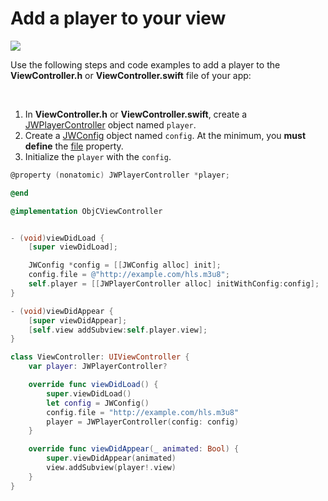 # Add a player to your view

<img src="https://img.shields.io/badge/SDK-iOS%20v3-0AAC29.svg?logo=apple">

Use the following steps and code examples to add a player to the **ViewController.h** or **ViewController.swift** file of your app:

<br/>

1. In **ViewController.h** or **ViewController.swift**, create a <a href="https://developer.jwplayer.com/sdk/ios/reference/Classes/JWPlayerController.html" target="_blank">JWPlayerController</a> object named `player`.
2. Create a <a href="https://developer.jwplayer.com/sdk/ios/reference/Classes/JWConfig.html" target="_blank">JWConfig</a> object named `config`. At the minimum, you **must define** the <a href="https://staging-developer.jwplayer.com/sdk/ios/reference/Classes/JWConfig.html#//api/name/file" target="_blank">file</a> property.
4. Initialize the `player` with the `config`.

```Objective-C
@property (nonatomic) JWPlayerController *player;

@end

@implementation ObjCViewController


- (void)viewDidLoad {
    [super viewDidLoad];

    JWConfig *config = [[JWConfig alloc] init];
    config.file = @"http://example.com/hls.m3u8";
    self.player = [[JWPlayerController alloc] initWithConfig:config];
}

- (void)viewDidAppear {
    [super viewDidAppear];
    [self.view addSubview:self.player.view];
}
```

```Swift
class ViewController: UIViewController {
    var player: JWPlayerController?

    override func viewDidLoad() {
        super.viewDidLoad()
        let config = JWConfig()
        config.file = "http://example.com/hls.m3u8"
        player = JWPlayerController(config: config)
    }

    override func viewDidAppear(_ animated: Bool) {
        super.viewDidAppear(animated)
        view.addSubview(player!.view)
    }
}
```